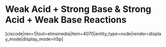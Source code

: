 # Weak Acid + Strong Base & Strong Acid + Weak Base Reactions





[ciscode|rev=1|tool=elmsmedia|item=4070|entity_type=node|render=display_mode|display_mode=h5p]

 